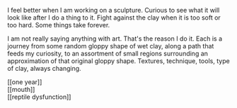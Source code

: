 I feel better when I am working on a sculpture. Curious to see what it will look like after I do a thing to it. Fight against the clay when it is too soft or too hard. Some things take forever.

I am not really saying anything with art. That's the reason I do it. Each is a journey from some random gloppy shape of wet clay, along a path that feeds my curiosity, to an assortment of small regions surrounding an approximation of that original gloppy shape. Textures, technique, tools, type of clay, always changing.

[[one year]]  
[[mouth]]  
[[reptile dysfunction]]  